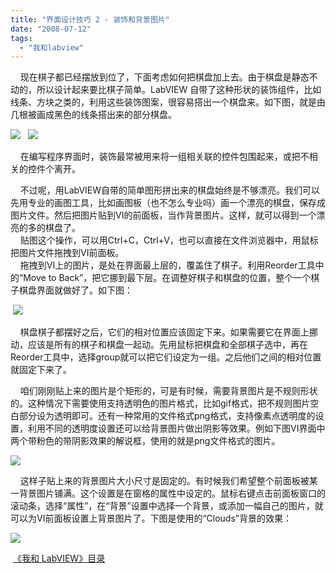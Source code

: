 ```yaml
---
title: "界面设计技巧 2 - 装饰和背景图片"
date: "2008-07-12"
tags: 
  - "我和labview"
---
```


    现在棋子都已经摆放到位了，下面考虑如何把棋盘加上去。由于棋盘是静态不动的，所以设计起来要比棋子简单。LabVIEW 自带了这种形状的装饰组件，比如线条、方块之类的，利用这些装饰图案，很容易搭出一个棋盘来。如下图，就是由几根被画成黑色的线条搭出来的部分棋盘。

![](http://byfiles.storage.msn.com/y1pNIC4p0_aO_pQIY1j3sRkDX22RS-PtoyO9sWp4TZyun1zjsbP47ilcmfqQxec8o6T?PARTNER=WRITER)   ![](http://byfiles.storage.msn.com/y1pos8gBw0I3VWChbnMRCJ3TvnTOYmhOFXM85fOj0jc1lkriz-EQORds7jZB-NEoKa7?PARTNER=WRITER)

    在编写程序界面时，装饰最常被用来将一组相关联的控件包围起来，或把不相关的控件个离开。

    不过呢，用LabVIEW自带的简单图形拼出来的棋盘始终是不够漂亮。我们可以先用专业的画图工具，比如画图板（也不怎么专业吗）画一个漂亮的棋盘，保存成图片文件。然后把图片贴到VI的前面板，当作背景图片。这样，就可以得到一个漂亮的多的棋盘了。  
    贴图这个操作，可以用Ctrl+C，Ctrl+V，也可以直接在文件浏览器中，用鼠标把图片文件拖拽到VI前面板。  
    拖拽到VI上的图片，是处在界面最上层的，覆盖住了棋子。利用Reorder工具中的“Move to Back”，把它挪到最下层。在调整好棋子和棋盘的位置，整个一个棋子棋盘界面就做好了。如下图：

 ![](http://byfiles.storage.msn.com/y1p1fkATlNw6rNhBv236qNaFrUOxITfiEf33XHiY78w0Fv7UbYA7HVnkL-8s45n3x53?PARTNER=WRITER)

    棋盘棋子都摆好之后，它们的相对位置应该固定下来。如果需要它在界面上挪动，应该是所有的棋子和棋盘一起动。先用鼠标把棋盘和全部棋子选中，再在Reorder工具中，选择group就可以把它们设定为一组。之后他们之间的相对位置就固定下来了。

    咱们刚刚贴上来的图片是个矩形的，可是有时候，需要背景图片是不规则形状的。这种情况下需要使用支持透明色的图片格式，比如gif格式，把不规则图片空白部分设为透明即可。还有一种常用的文件格式png格式，支持像素点透明度的设置，利用不同的透明度设置还可以给背景图片做出阴影等效果。例如下图VI界面中两个带粉色的带阴影效果的解说框，使用的就是png文件格式的图片。

![](http://byfiles.storage.msn.com/y1p_dQ_aoS-xPocszmwlqkMGvc0c6789suG5tqLpOv8QL_clQtxdmPXPuv-s7mev1wz?PARTNER=WRITER)

    这样子贴上来的背景图片大小尺寸是固定的。有时候我们希望整个前面板被某一背景图片铺满。这个设置是在窗格的属性中设定的。鼠标右键点击前面板窗口的滚动条，选择“属性”，在“背景”设置中选择一个背景，或添加一幅自己的图片，就可以为VI前面板设置上背景图片了。下图是使用的“Clouds”背景的效果：

![](http://byfiles.storage.msn.com/y1pX7Ua2jBlWgkQAdH-uMJ2-r-ZNRRWO4fI01irg1Bg57VQoqdzLuCEeIdRi0_q8nBB?PARTNER=WRITER)

 [《我和 LabVIEW》目录](http://ruanqizhen.spaces.live.com/mmm2008-05-17_13.22/mmm2007-10-25_18.59/mmm2007-07-26_17.23/mmm2007-07-26_17.23/mmm2007-07-26_17.23/Blog/cns!1pU-rgQVTuuWM1TX8W8PfmDA!1073.entry)
